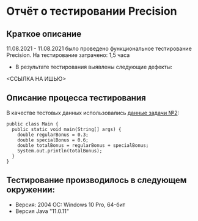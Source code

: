 # Отчёт о тестировании Precision
## Краткое описание

11.08.2021 - 11.08.2021 было проведено функциональное тестирование Precision.
На тестирование затрачено: 1,5 часа

* В результате тестирования выявлены следующие дефекты:

<ССЫЛКА НА ИШЬЮ>[]()

## Описание процесса тестирования

В качестве тестовых данных использовались [данные задачи №2](https://github.com/netology-code/javaqa-homeworks/tree/master/programming):
```
public class Main {
  public static void main(String[] args) {
    double regularBonus = 0.3;
    double specialBonus = 0.6;
    double totalBonus = regularBonus + specialBonus;
    System.out.println(totalBonus);
  }
}
```

## Тестирование производилось в следующем окружении:

* Версия: 2004 ОС: Windows 10 Pro, 64-бит
* Версия Java "11.0.11"